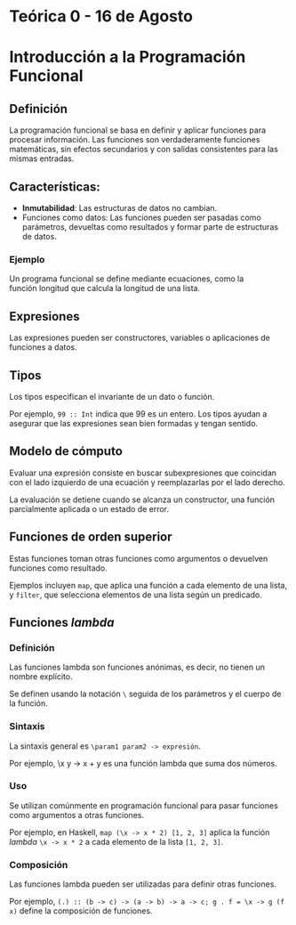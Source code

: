 # Teórica 0 - 16 de Agosto

# **Introducción a la Programación Funcional**

## Definición

La programación funcional se basa en definir y aplicar funciones para procesar información. Las funciones son verdaderamente funciones matemáticas, sin efectos secundarios y con salidas consistentes para las mismas entradas.

## **Características**:

- **Inmutabilidad**: Las estructuras de datos no cambian.
- Funciones como datos: Las funciones pueden ser pasadas como parámetros, devueltas como resultados y formar parte de estructuras de datos.

### Ejemplo

Un programa funcional se define mediante ecuaciones, como la función longitud que calcula la longitud de una lista.

## Expresiones

Las expresiones pueden ser constructores, variables o aplicaciones de funciones a datos.

## Tipos

Los tipos especifican el invariante de un dato o función.

Por ejemplo, `99 :: Int` indica que 99 es un entero. Los tipos ayudan a asegurar que las expresiones sean bien formadas y tengan sentido.

## Modelo de cómputo

Evaluar una expresión consiste en buscar subexpresiones que coincidan con el lado izquierdo de una ecuación y reemplazarlas por el lado derecho.

La evaluación se detiene cuando se alcanza un constructor, una función parcialmente aplicada o un estado de error.

## Funciones de orden superior

Estas funciones toman otras funciones como argumentos o devuelven funciones como resultado.

Ejemplos incluyen `map`, que aplica una función a cada elemento de una lista, y `filter`, que selecciona elementos de una lista según un predicado.

## Funciones *lambda*

### Definición

Las funciones lambda son funciones anónimas, es decir, no tienen un nombre explícito.

Se definen usando la notación `\` seguida de los parámetros y el cuerpo de la función.

### Sintaxis

La sintaxis general es `\param1 param2 -> expresión`.

Por ejemplo, \x y -> x + y es una función lambda que suma dos números.

### Uso

Se utilizan comúnmente en programación funcional para pasar funciones como argumentos a otras funciones.

Por ejemplo, en Haskell, `map (\x -> x * 2) [1, 2, 3]` aplica la función *lambda* `\x -> x * 2` a cada elemento de la lista `[1, 2, 3]`.

### Composición

Las funciones lambda pueden ser utilizadas para definir otras funciones.

Por ejemplo, `(.) :: (b -> c) -> (a -> b) -> a -> c; g . f = \x -> g (f x)` define la composición de funciones.
